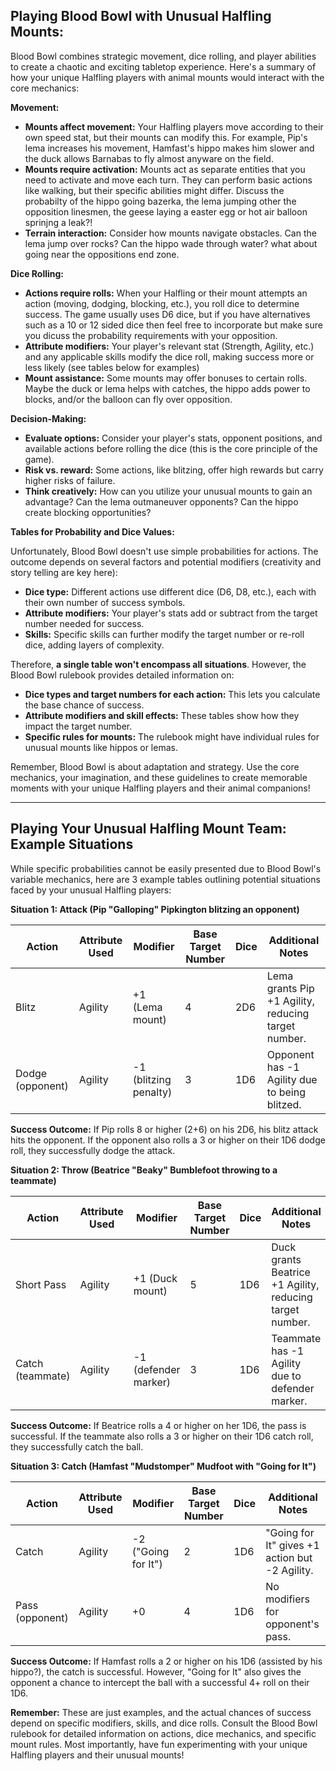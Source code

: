 ## Playing Blood Bowl with Unusual Halfling Mounts:

Blood Bowl combines strategic movement, dice rolling, and player abilities to create a chaotic and exciting tabletop experience. Here's a summary of how your unique Halfling players with animal mounts would interact with the core mechanics:

**Movement:**

* **Mounts affect movement:** Your Halfling players move according to their own speed stat, but their mounts can modify this. For example, Pip's lema increases his movement, Hamfast's hippo makes him slower and the duck allows Barnabas to fly almost anyware on the field.
* **Mounts require activation:** Mounts act as separate entities that you need to activate and move each turn. They can perform basic actions like walking, but their specific abilities might differ. Discuss the probabilty of the hippo going bazerka, the lema jumping other the opposition linesmen, the geese laying a easter egg or hot air balloon sprinjng a leak?!
* **Terrain interaction:** Consider how mounts navigate obstacles. Can the lema jump over rocks? Can the hippo wade through water? what about going near the oppositions end zone.

**Dice Rolling:**

* **Actions require rolls:** When your Halfling or their mount attempts an action (moving, dodging, blocking, etc.), you roll dice to determine success. The game usually uses D6 dice, but if you have alternatives such as a 10 or 12 sided dice then feel free to incorporate but make sure you dicuss the probability requirements with your opposition.
* **Attribute modifiers:** Your player's relevant stat (Strength, Agility, etc.) and any applicable skills modify the dice roll, making success more or less likely (see tables below for examples)
* **Mount assistance:** Some mounts may offer bonuses to certain rolls. Maybe the duck or lema helps with catches, the hippo adds power to blocks, and/or the balloon can fly over opposition.

**Decision-Making:**

* **Evaluate options:** Consider your player's stats, opponent positions, and available actions before rolling the dice (this is the core principle of the game). 
* **Risk vs. reward:** Some actions, like blitzing, offer high rewards but carry higher risks of failure.
* **Think creatively:** How can you utilize your unusual mounts to gain an advantage? Can the lema outmaneuver opponents? Can the hippo create blocking opportunities?

**Tables for Probability and Dice Values:**

Unfortunately, Blood Bowl doesn't use simple probabilities for actions. 
The outcome depends on several factors and potential modifiers (creativity and story telling are key here):

* **Dice type:** Different actions use different dice (D6, D8, etc.), each with their own number of success symbols.
* **Attribute modifiers:** Your player's stats add or subtract from the target number needed for success.
* **Skills:** Specific skills can further modify the target number or re-roll dice, adding layers of complexity.

Therefore, **a single table won't encompass all situations**. However, the Blood Bowl rulebook provides detailed information on:

* **Dice types and target numbers for each action:** This lets you calculate the base chance of success.
* **Attribute modifiers and skill effects:** These tables show how they impact the target number.
* **Specific rules for mounts:** The rulebook might have individual rules for unusual mounts like hippos or lemas.

Remember, Blood Bowl is about adaptation and strategy. 
Use the core mechanics, your imagination, and these guidelines to create memorable moments with your unique Halfling players and their animal companions!

---

## Playing Your Unusual Halfling Mount Team: Example Situations

While specific probabilities cannot be easily presented due to Blood Bowl's variable mechanics, here are 3 example tables outlining potential situations faced by your unusual Halfling players:


**Situation 1: Attack (Pip "Galloping" Pipkington blitzing an opponent)**


| Action | Attribute Used | Modifier | Base Target Number | Dice | Additional Notes |
|---|---|---|---|---|---|
| Blitz | Agility | +1 (Lema mount) | 4 | 2D6 | Lema grants Pip +1 Agility, reducing target number. |
| Dodge (opponent) | Agility | -1 (blitzing penalty) | 3 | 1D6 | Opponent has -1 Agility due to being blitzed. |

**Success Outcome:** If Pip rolls 8 or higher (2+6) on his 2D6, his blitz attack hits the opponent. If the opponent also rolls a 3 or higher on their 1D6 dodge roll, they successfully dodge the attack.


**Situation 2: Throw (Beatrice "Beaky" Bumblefoot throwing to a teammate)**


| Action | Attribute Used | Modifier | Base Target Number | Dice | Additional Notes |
|---|---|---|---|---|---|
| Short Pass | Agility | +1 (Duck mount) | 5 | 1D6 | Duck grants Beatrice +1 Agility, reducing target number. |
| Catch (teammate) | Agility | -1 (defender marker) | 3 | 1D6 | Teammate has -1 Agility due to defender marker. |

**Success Outcome:** If Beatrice rolls a 4 or higher on her 1D6, the pass is successful. If the teammate also rolls a 3 or higher on their 1D6 catch roll, they successfully catch the ball.


**Situation 3: Catch (Hamfast "Mudstomper" Mudfoot with "Going for It")**


| Action | Attribute Used | Modifier | Base Target Number | Dice | Additional Notes |
|---|---|---|---|---|---|
| Catch | Agility | -2 ("Going for It") | 2 | 1D6 | "Going for It" gives +1 action but -2 Agility. |
| Pass (opponent) | Agility | +0 | 4 | 1D6 | No modifiers for opponent's pass. |

**Success Outcome:** If Hamfast rolls a 2 or higher on his 1D6 (assisted by his hippo?), the catch is successful. However, "Going for It" also gives the opponent a chance to intercept the ball with a successful 4+ roll on their 1D6.

**Remember:** These are just examples, and the actual chances of success depend on specific modifiers, skills, and dice rolls. Consult the Blood Bowl rulebook for detailed information on actions, dice mechanics, and specific mount rules. Most importantly, have fun experimenting with your unique Halfling players and their unusual mounts!



